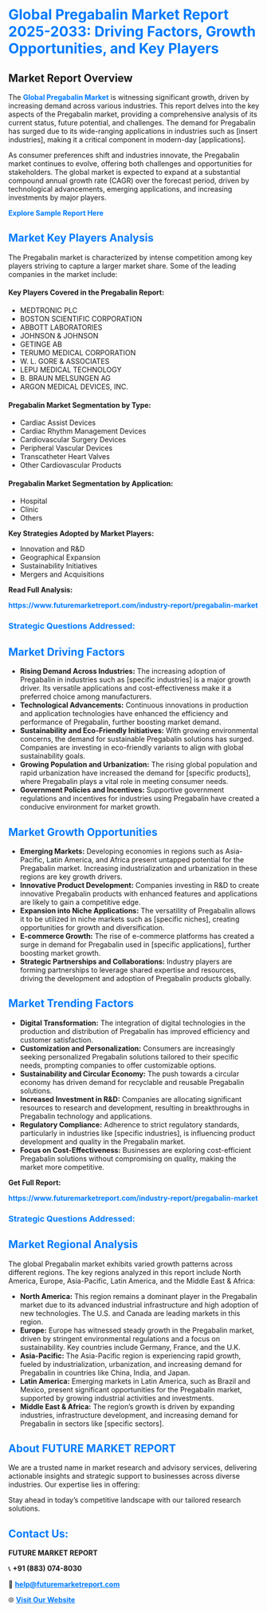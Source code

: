 <h1 style="color: #007BFF;">Global Pregabalin Market Report 2025-2033: Driving Factors, Growth Opportunities, and Key Players</h1>

<section id="overview">
<h2>Market Report Overview</h2>
<p>The <a href="https://www.futuremarketreport.com/industry-report/pregabalin-market" style="color: #007BFF; text-decoration: none;"><strong>Global Pregabalin Market</strong></a> is witnessing significant growth, driven by increasing demand across various industries. This report delves into the key aspects of the Pregabalin market, providing a comprehensive analysis of its current status, future potential, and challenges. The demand for Pregabalin has surged due to its wide-ranging applications in industries such as [insert industries], making it a critical component in modern-day [applications].</p>
<p>As consumer preferences shift and industries innovate, the Pregabalin market continues to evolve, offering both challenges and opportunities for stakeholders. The global market is expected to expand at a substantial compound annual growth rate (CAGR) over the forecast period, driven by technological advancements, emerging applications, and increasing investments by major players.</p>
</section>

<section id="overview">
<p><a href="https://www.futuremarketreport.com/request-sample/reportId=36972" style="color: #007BFF; text-decoration: none;"><strong>Explore Sample Report Here</strong></a></p>
</section>

<section id="key-players">
<h2 style="color: #007BFF;">Market Key Players Analysis</h2>
<p>The Pregabalin market is characterized by intense competition among key players striving to capture a larger market share. Some of the leading companies in the market include:</p>
<h4>Key Players Covered in the Pregabalin Report:</h4>
<ul><li>MEDTRONIC PLC</li><li>BOSTON SCIENTIFIC CORPORATION</li><li>ABBOTT LABORATORIES</li><li>JOHNSON &amp; JOHNSON</li><li>GETINGE AB</li><li>TERUMO MEDICAL CORPORATION</li><li>W. L. GORE &amp; ASSOCIATES</li><li>LEPU MEDICAL TECHNOLOGY</li><li>B. BRAUN MELSUNGEN AG</li><li>ARGON MEDICAL DEVICES, INC.</li></ul>
<h4>Pregabalin Market Segmentation by Type:</h4>
<ul><li>Cardiac Assist Devices</li><li>Cardiac Rhythm Management Devices</li><li>Cardiovascular Surgery Devices</li><li>Peripheral Vascular Devices</li><li>Transcatheter Heart Valves</li><li>Other Cardiovascular Products</li></ul>

<h4>Pregabalin Market Segmentation by Application:</h4>
<ul><li>Hospital</li><li>Clinic</li><li>Others</li></ul>
<p><strong>Key Strategies Adopted by Market Players:</strong></p>
<ul>
<li>Innovation and R&D</li>
<li>Geographical Expansion</li>
<li>Sustainability Initiatives</li>
<li>Mergers and Acquisitions</li>
</ul>
</section>

<section>
<p><strong>Read Full Analysis: </strong></p><a href="https://www.futuremarketreport.com/industry-report/pregabalin-market" style="color: #007BFF; text-decoration: none;"><strong>https://www.futuremarketreport.com/industry-report/pregabalin-market</strong></a>
<h3 style="color: #007BFF;">Strategic Questions Addressed:</h3>
</section>

<section id="driving-factors">
<h2 style="color: #007BFF;">Market Driving Factors</h2>
<ul>
<li><strong>Rising Demand Across Industries:</strong> The increasing adoption of Pregabalin in industries such as [specific industries] is a major growth driver. Its versatile applications and cost-effectiveness make it a preferred choice among manufacturers.</li>
<li><strong>Technological Advancements:</strong> Continuous innovations in production and application technologies have enhanced the efficiency and performance of Pregabalin, further boosting market demand.</li>
<li><strong>Sustainability and Eco-Friendly Initiatives:</strong> With growing environmental concerns, the demand for sustainable Pregabalin solutions has surged. Companies are investing in eco-friendly variants to align with global sustainability goals.</li>
<li><strong>Growing Population and Urbanization:</strong> The rising global population and rapid urbanization have increased the demand for [specific products], where Pregabalin plays a vital role in meeting consumer needs.</li>
<li><strong>Government Policies and Incentives:</strong> Supportive government regulations and incentives for industries using Pregabalin have created a conducive environment for market growth.</li>
</ul>
</section>

<section id="growth-opportunities">
<h2 style="color: #007BFF;">Market Growth Opportunities</h2>
<ul>
<li><strong>Emerging Markets:</strong> Developing economies in regions such as Asia-Pacific, Latin America, and Africa present untapped potential for the Pregabalin market. Increasing industrialization and urbanization in these regions are key growth drivers.</li>
<li><strong>Innovative Product Development:</strong> Companies investing in R&D to create innovative Pregabalin products with enhanced features and applications are likely to gain a competitive edge.</li>
<li><strong>Expansion into Niche Applications:</strong> The versatility of Pregabalin allows it to be utilized in niche markets such as [specific niches], creating opportunities for growth and diversification.</li>
<li><strong>E-commerce Growth:</strong> The rise of e-commerce platforms has created a surge in demand for Pregabalin used in [specific applications], further boosting market growth.</li>
<li><strong>Strategic Partnerships and Collaborations:</strong> Industry players are forming partnerships to leverage shared expertise and resources, driving the development and adoption of Pregabalin products globally.</li>
</ul>
</section>

<section id="trending-factors">
<h2 style="color: #007BFF;">Market Trending Factors</h2>
<ul>
<li><strong>Digital Transformation:</strong> The integration of digital technologies in the production and distribution of Pregabalin has improved efficiency and customer satisfaction.</li>
<li><strong>Customization and Personalization:</strong> Consumers are increasingly seeking personalized Pregabalin solutions tailored to their specific needs, prompting companies to offer customizable options.</li>
<li><strong>Sustainability and Circular Economy:</strong> The push towards a circular economy has driven demand for recyclable and reusable Pregabalin solutions.</li>
<li><strong>Increased Investment in R&D:</strong> Companies are allocating significant resources to research and development, resulting in breakthroughs in Pregabalin technology and applications.</li>
<li><strong>Regulatory Compliance:</strong> Adherence to strict regulatory standards, particularly in industries like [specific industries], is influencing product development and quality in the Pregabalin market.</li>
<li><strong>Focus on Cost-Effectiveness:</strong> Businesses are exploring cost-efficient Pregabalin solutions without compromising on quality, making the market more competitive.</li>
</ul>
</section>

<section>
<p><strong>Get Full Report: </strong></p><a href="https://www.futuremarketreport.com/industry-report/pregabalin-market" style="color: #007BFF; text-decoration: none;"><strong>https://www.futuremarketreport.com/industry-report/pregabalin-market</strong></a>
<h3 style="color: #007BFF;">Strategic Questions Addressed:</h3>
</section>


<section id="regional-analysis">
<h2 style="color: #007BFF;">Market Regional Analysis</h2>
<p>The global Pregabalin market exhibits varied growth patterns across different regions. The key regions analyzed in this report include North America, Europe, Asia-Pacific, Latin America, and the Middle East & Africa:</p>
<ul>
<li><strong>North America:</strong> This region remains a dominant player in the Pregabalin market due to its advanced industrial infrastructure and high adoption of new technologies. The U.S. and Canada are leading markets in this region.</li>
<li><strong>Europe:</strong> Europe has witnessed steady growth in the Pregabalin market, driven by stringent environmental regulations and a focus on sustainability. Key countries include Germany, France, and the U.K.</li>
<li><strong>Asia-Pacific:</strong> The Asia-Pacific region is experiencing rapid growth, fueled by industrialization, urbanization, and increasing demand for Pregabalin in countries like China, India, and Japan.</li>
<li><strong>Latin America:</strong> Emerging markets in Latin America, such as Brazil and Mexico, present significant opportunities for the Pregabalin market, supported by growing industrial activities and investments.</li>
<li><strong>Middle East & Africa:</strong> The region’s growth is driven by expanding industries, infrastructure development, and increasing demand for Pregabalin in sectors like [specific sectors].</li>
</ul>
</section>

<footer>
<h2 style="color: #007BFF;">About FUTURE MARKET REPORT</h2>
<p>We are a trusted name in market research and advisory services, delivering actionable insights and strategic support to businesses across diverse industries. Our expertise lies in offering:</p>

<p>Stay ahead in today’s competitive landscape with our tailored research solutions.</p>

<h2 style="color: #007BFF;">Contact Us:</h2>
<p><strong>FUTURE MARKET REPORT</strong></p>
<p>📞 <strong>+91 (883) 074-8030</strong></p>
<p>📧 <strong><a href="mailto:help@futuremarketreport.com" style="color: #007BFF;">help@futuremarketreport.com</a></strong></p>
<p>🌐 <strong><a href="https://www.futuremarketreport.com/" style="color: #007BFF;">Visit Our Website</a></strong></p>
</footer>